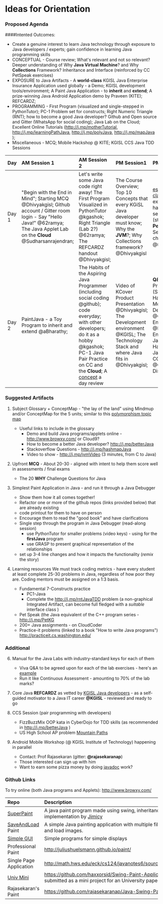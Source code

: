 # Ideas for Orientation

### Proposed Agenda 

####Intented Outcomes: 
 - Create a genuine interest to learn Java technology through exposure to Java developers / experts; gain confidence in learning Java programming skills
 - CONCEPTUAL - Course review; What's relevant and not so relevant? Deeper understanding of Why **Java Virtual Machine**? and Why **Collections** Framework? Inheritance and Interface (reinforced by CC PetSpeak exercises) 
 - EXPOSURE to Java Artifacts -  A **world-class** KGISL Java Enterprise Insurance Application used globally  - a Demo; KGISL development tools/environment; A Paint Java Application - to **inherit** and **extend**; A prize-winning Java Android Application demo by Praveen (KITE); REFCARDZ; 
 - PROGRAMMING -  First Program (visualized and single-stepped in PythonTutor); PC-1 Problem set for constructs; Right Numeric Triangle (RNT); how to become a good Java developer? Github and Open source and Gitter (WhatsApp for social coding); Java Lab on the Cloud; Excellent Online Tutorials  (http://j.mp/motherTutorial, http://j.mp/learningPathJava, http://j.mp/polyJava, http://j.mp/mapJava );
 -  Miscellaneous - MCQ; Mobile Hackshop @ KITE; KGISL CCS Java TDD Sessions


|Day   | AM Session 1 | AM Session 2 | PM Session1 | PM Session2| 
|:-----|:-------------|:-------------|:-----------|:----------|
|Day 1 |"Begin with the End in Mind"; Starting MCQ @Dhivyakgisl; Github account / Gitter room login - Say "Hello Java!"  @62ramya; The Java Applet Lab on the **Cloud** @Sudharsanrajendran;  |Let's write some Java code right away! The First Program Visualized in PythonTutor @kgashok; Right Triangle (Lab 2?) @62ramya; The REFCARDZ handout @Dhivyakgisl;| The Course Overview; Top 10 Concepts that every KGiSL Java developer must know; Why the **JVM**?; Why Collections framework?  @Dhivyakgisl | [essential classes](https://docs.oracle.com/javase/tutorial/essential/index.html) i.e. exception handling and serialization (streams);  The **PetSpeak** Series of CC challenges @rajasekaranap |
|Day 2|PaintJava - a Toy Program to inherit and extend @aBharathy; | The Habits of the Aspiring Java Programmer (including social coding @github); code everyday; with other developers; do it as a hobby @kgashok; PC-1 Java Pair Practice on CC and the **Cloud**; A [concept](http://javaconceptoftheday.com/) a day review| Video of KCover Product Presentation @Dhivyakgisl; The Development environment @KGISL; The Technology Stack and where Java fits in @Dhivyakgisl; |  **Q&A** with Praveen of KITE (Smart City Hackathon Mobile Developer ) @62ramya; Ending **MCQ** @Dhivyakgisl; Enrolment for Java Mobile HackShop / Java KGISL CCS Sessions @62ramya; Discussions |


### Suggested Artifacts
1. Subject Glossary + ConceptMap  - "the lay of the land" using Mindmup and/or ConceptMap for the 5 units; similar to this [polymorphism topic map]
	- Useful links to include in the glossary 
		- Demo and build Java programs/applets online - http://www.browxy.com/ or Cloud9? 
		- How to become a better Java developer? http://j.mp/betterJava
		- Stackoverflow Questions - http://j.mp/hashmapJava
		- Video to show - http://j.mp/jvmVideo (3 minutes, from C to Java) 

2. Upfront **MCQ** - About 20-30 - aligned with intent to help them score well in assessments / final exams 
	- The 20 **WHY** Challenge Questions for Java 

3. Simplest Paint Application in Java - and run it through a Java Debugger
	- Show them how it all comes together!
    - Refactor one or more of the github repos (links provided below) that are already existing 
    - code printout for them to have on person 
    - Encourage them to read the "good book" and have clarifications
    - Single step through the program in Java Debugger (read-along session)
		- use PythonTutor for smaller problems (video keys) - using for the **firstJava** program
		- use GRASP to present graphical representation of the relationships
    - set up 3-4 line changes and how it impacts the functionality (_remix_ the story)

6. Learning resources 
We must track coding metrics - have every student at least complete 25-30 problems in Java, regardless of how poor they are. Coding mentors must be assigned on a 1:3 basis. 
	- Fundamental 7-Constructs practice 
		- PC1-Java 
		- Complete the http://j.mp/rntJavaTDD problem (a non-graphical Integrated Artifact, can become full fledged with a *suitable* interface class )
	- Pet Speak (the Java equivalent of the C++ program series - http://j.mp/PetKG
	- 200+ Java assignments - on CloudCoder
	- Practice-it problems (linked to a book "How to write Java programs") http://practiceit.cs.washington.edu/

### Additional
6. Manual for the Java Labs with industry-standard keys for each of them 
	- Viva Q&A to be agreed upon for each of the lab exercises - here's an [example](https://rawgit.com/kgashok/orientations/master/javaLab/CarTruckProblem.png)
	- Run it like Continuous Assessment - amounting to 70% of the lab marks? 

5. Core Java **REFCARDZ** as vetted by [KGISL Java developers] - as a self-guided motivator to a Java IT career **@KGISL** - reviewed and ready to go 

7. CCS Session (pair programming with developers)
	- FizzBuzzMix OOP kata in CyberDojo for TDD skills (as recommended in http://j.mp/betterJava ) 
	- US High School AP problem [Mountain Paths](http://nifty.stanford.edu/2016/franke-mountain-paths/assignmentSheets/Nifty_MountainPaths_FullAssignment.pdf)

8. Android Mobile Workshop (@ KGISL Institute of Technology) happening in parallel
	- Contact: Prof Rajasekaran (gitter: **@rajasekaranap**) 
	- Those interested can sign up with him 
	- Want to earn some pizza money by doing [javadoc] work? 

### Github Links 

To try online (both Java programs and Applets): http://www.browxy.com/

|Repo | Description |
|:-----|:-------|
|[SuperPaint]| A java paint program made using swing, inheritance and implementation by [Jimicy](https://github.com/Jimicy)|
|[SaveAndLoad] Paint | A simple Java painting application with multiple files that can save and load images.|
|[Simple GUI] | Simple programs for simple displays |
|Professional Paint| http://juliushuelsmann.github.io/paint/ |
|Single Page Application| http://math.hws.edu/eck/cs124/javanotes6/source/SimplePaint.java |
|[Univ Mini] | https://github.com/haxxorsid/Swing-Paint-Application was submitted as a mini project for an University paper |
|Rajasekaran's Paint| https://github.com/rajasekaranap/Java-Swing-Paint | 

[//]: # (Links to various sites which are referred to in this file)

[polymorphism topic map]: (https://github.com/kgashok/orientations/blob/master/files/polymorphismMAP.pdf) 
[SuperPaint]: https://github.com/Jimicy/Java-SuperPaint-Application
[Simple GUI]: https://github.com/TheMrNormalGuy/Simple-GUI
[Univ Mini]: https://github.com/haxxorsid/Swing-Paint-Application
[SaveAndLoad]: https://github.com/dovgreenwood/Paint
[KGISL Java developers]: (https://github.com/kgashok/orientations/blob/master/files/Java_Kgisl.pdf)
[javadoc]: https://newcircle.com/bookshelf/java_fundamentals_tutorial/javadoc
